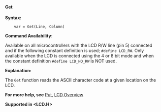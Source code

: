 <div class="section">

<div class="titlepage">

<div>

<div>

#### <span id="_get"></span>Get

</div>

</div>

</div>

<span class="strong">**Syntax:**</span>

``` screen
    var = Get(Line, Column)
```

<span class="strong">**Command Availability:**</span>

Available on all microcontrollers with the LCD R/W line (pin 5)
connected and if the following constant definition is used;
`#define LCD_RW`. Only available when the LCD is connected using the 4
or 8 bit mode and when the constant definition `#define LCD_NO_RW` is
NOT used.

<span class="strong">**Explanation:**</span>

The `Get` function reads the ASCII character code at a given location on
the LCD.

<span class="strong">**For more help, see**</span>
<a href="_put.html" class="link" title="Put">Put</a>,
<a href="_lcd_overview.html" class="link" title="LCD Overview">LCD Overview</a>

<span class="strong">**Supported in &lt;LCD.H&gt;**</span>

</div>
